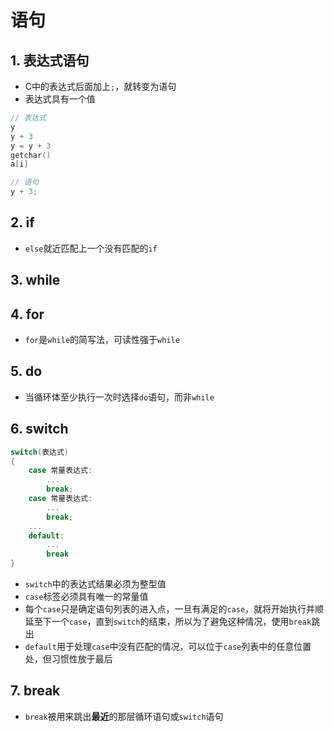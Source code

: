 # 语句

## 1. 表达式语句
- C中的表达式后面加上```;```，就转变为语句
- 表达式具有一个值

```c
// 表达式
y
y + 3
y = y + 3
getchar()
a[i]

// 语句
y + 3; 
```

## 2. if

- ```else```就近匹配上一个没有匹配的```if```

## 3. while


## 4. for

- ```for```是```while```的简写法，可读性强于```while```

## 5. do

- 当循环体至少执行一次时选择```do```语句，而非```while```

## 6. switch

```c
switch(表达式)
{
    case 常量表达式:
        ...
        break;
    case 常量表达式:
        ...
        break;
    ...
    default:
        ...
        break
}
```

- ```switch```中的表达式结果必须为整型值
- ```case```标签必须具有唯一的常量值
- 每个```case```只是确定语句列表的进入点，一旦有满足的```case```，就将开始执行并顺延至下一个```case```，直到```switch```的结束，所以为了避免这种情况，使用```break```跳出
- ```default```用于处理```case```中没有匹配的情况，可以位于```case```列表中的任意位置处，但习惯性放于最后

## 7. break

- ```break```被用来跳出**最近**的那层循环语句或```switch```语句




























